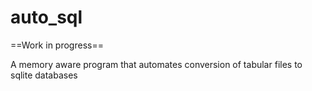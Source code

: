 # auto_sql

==Work in progress==

A memory aware program that automates conversion of tabular files to sqlite databases
